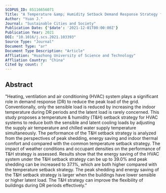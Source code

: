 ```yaml
---
SCOPUS_ID: 85116656071
Title: "A Temperature &amp; Humidity Setback Demand Response Strategy for HVAC Systems"
Author: "Yuan J."
Journal: "Sustainable Cities and Society"
Publication Date: {'$date': '2021-12-01T00:00:00Z'}
Publication Year: 2021
DOI: "10.1016/j.scs.2021.103393"
Source Type: "Journal"
Document Type: "ar"
Document Type Description: "Article"
Affliation: "Huazhong University of Science and Technology"
Affliation Country: "China"
Cited by count: 7
---
```


## Abstract
"Heating, ventilation and air conditioning (HVAC) system plays a significant role in demand response (DR) to reduce the peak load of the grid. Conventionally, only the sensible load is reduced by increasing the indoor temperature during DR periods and the latent load is rarely concerned. This study proposes a temperature & humidity (T&H) setback strategy for HVAC systems to reduce both the sensible and latent cooling loads by adjusting the supply air temperature and chilled water supply temperature simultaneously. The performance of the T&H setback strategy is analyzed from the perspectives of peak shedding, energy saving and indoor thermal comfort and compared with the common temperature setback strategy. The impact of weather conditions and occupant densities on the performance of T&H strategy is assessed. Results show that the energy saving of the HVAC system under the T&H setback strategy can be up to 39.0% and peak shedding can be increased to 37.1%, which are both higher compared with the temperature setback strategy. The peak shedding and energy saving of the T&H setback strategy is larger when the buildings have lower sensible or higher latent load. The T&H strategy can improve the flexibility of buildings during DR periods effectively."
